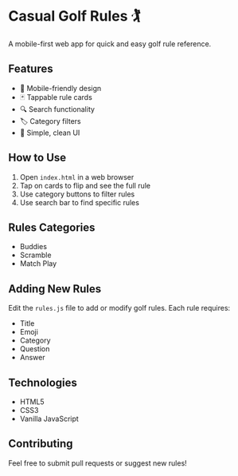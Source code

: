 # Casual Golf Rules 🏌️

A mobile-first web app for quick and easy golf rule reference.

## Features

- 📱 Mobile-friendly design
- 🃏 Tappable rule cards
- 🔍 Search functionality
- 🏷️ Category filters
- 🌈 Simple, clean UI

## How to Use

1. Open `index.html` in a web browser
2. Tap on cards to flip and see the full rule
3. Use category buttons to filter rules
4. Use search bar to find specific rules

## Rules Categories

- Buddies
- Scramble
- Match Play

## Adding New Rules

Edit the `rules.js` file to add or modify golf rules. Each rule requires:
- Title
- Emoji
- Category
- Question
- Answer

## Technologies

- HTML5
- CSS3
- Vanilla JavaScript

## Contributing

Feel free to submit pull requests or suggest new rules!
